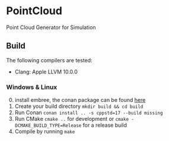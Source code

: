 # PointCloud
Point Cloud Generator for Simulation


## Build

The following compilers are tested:

- Clang: Apple LLVM 10.0.0


### Windows & Linux

0. install embree, the conan package can be found [here](https://github.com/KaoCC/conan-packages)
1. Create your build directory `mkdir build && cd build`
2. Run Conan `conan install .. -s cppstd=17 --build missing`
3. Run CMake `cmake ..` for development or `cmake -DCMAKE_BUILD_TYPE=Release` for a release build
4. Compile by running `make`
